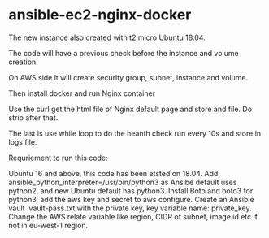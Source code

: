 # ansible-ec2-nginx-docker


The new instance also created with t2 micro Ubuntu 18.04.

The code will have a previous check before the instance and volume creation. 

On AWS side it will create security group, subnet, instance and volume.

Then install docker and run Nginx container

Use the curl get the html file of Nginx default page and store and file. Do strip after that. 

The last is use while loop to do the heanth check run every 10s and store in logs file.

Requriement to run this code:

Ubuntu 16 and above, this code has been etsted on 18.04. 
Add ansible_python_interpreter=/usr/bin/python3 as Ansibe default uses python2, and new Ubuntu default has python3.
Install Boto and boto3 for python3, add the aws key and secret to aws configure. 
Create an Ansible vault .vault-pass.txt with the private key, key variable name: private_key. 
Change the AWS relate variable like region, CIDR of subnet, image id etc if not in eu-west-1 region.



